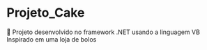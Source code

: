 # Projeto_Cake

 🌅 Projeto desenvolvido no framework .NET usando a linguagem VB
     Inspirado em uma loja de bolos

